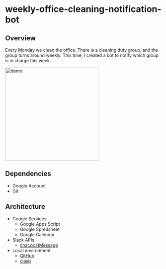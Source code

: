 # weekly-office-cleaning-notification-bot

## Overview
Every Monday we clean the office. There is a cleaning duty group, and the group turns around weekly.
This time, I created a bot to notify which group is in charge this week.

<img alt="demo" width="300" src="https://user-images.githubusercontent.com/38056766/75618359-506e5080-5bb0-11ea-8945-4710a729b51a.png">

## Dependencies
- Google Account
- Git

## Architecture
- Google Services
    - Google Apps Script
    - Google Spredsheet
    - Google Calendar
- Slack APIs
    - [chat.postMessage](https://api.slack.com/methods/chat.postMessage)
- Local environment
    - [GitHub](https://github.com)
    - [clasp](https://github.com/google/clasp)
